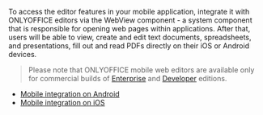 To access the editor features in your mobile application, integrate it with ONLYOFFICE editors via the WebView component - a system component that is responsible for opening web pages within applications. After that, users will be able to view, create and edit text documents, spreadsheets, and presentations, fill out and read PDFs directly on their iOS or Android devices.

> Please note that ONLYOFFICE mobile web editors are available only for commercial builds of [Enterprise](https://www.onlyoffice.com/docs-enterprise.aspx) and [Developer](https://www.onlyoffice.com/developer-edition.aspx) editions.

* [Mobile integration on Android](Mobile%20integration%20on%20Android%20devices/index.md)
* [Mobile integration on iOS](Mobile%20integration%20on%20iOS%20devices/index.md)
